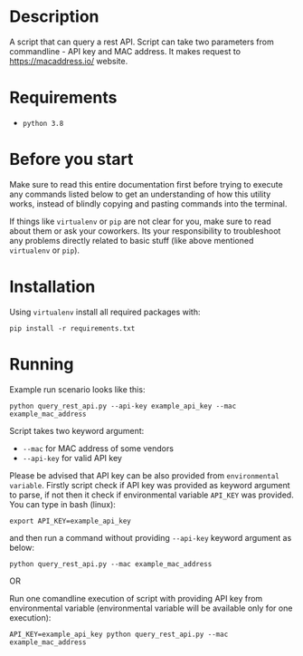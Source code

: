 # Description

A script that can query a rest API. Script can take two parameters from commandline - API key and MAC address. It makes request to https://macaddress.io/ website.

# Requirements

* `python 3.8`

# Before you start

Make sure to read this entire documentation first before trying to execute any commands listed below to get an
understanding of how this utility works, instead of blindly copying and pasting commands into the terminal.

If things like `virtualenv` or `pip` are not clear for you, make sure to read about them or ask your coworkers. Its your
responsibility to troubleshoot any problems directly related to basic stuff (like above mentioned `virtualenv` or `pip`).

# Installation

Using `virtualenv` install all required packages with:

```commandline
pip install -r requirements.txt
```

# Running

Example run scenario looks like this:

```commandline
python query_rest_api.py --api-key example_api_key --mac example_mac_address
```

Script takes two keyword argument:
* `--mac` for MAC address of some vendors
* `--api-key` for valid API key

Please be advised that API key can be also provided from `environmental variable`. 
Firstly script check if API key was provided as keyword argument to parse, if not then it check if environmental variable `API_KEY` was provided.
You can type in bash (linux):
```commandline
export API_KEY=example_api_key
```
and then run a command without providing `--api-key` keyword argument as below:
```commandline
python query_rest_api.py --mac example_mac_address
```

OR

Run one comandline execution of script with providing API key from environmental variable (environmental variable will be available only for one execution):
```commandline
API_KEY=example_api_key python query_rest_api.py --mac example_mac_address
```